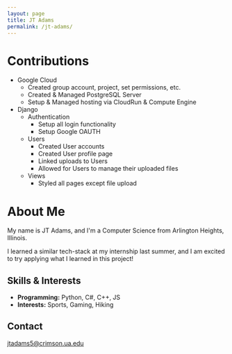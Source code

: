 ```yaml
---
layout: page
title: JT Adams
permalink: /jt-adams/
---
```

# Contributions 
- Google Cloud
    - Created group account, project, set permissions, etc.
    - Created & Managed PostgreSQL Server
    - Setup & Managed hosting via CloudRun & Compute Engine
- Django
    - Authentication
        - Setup all login functionality
        - Setup Google OAUTH 
    - Users
        - Created User accounts
        - Created User profile page
        - Linked uploads to Users
        - Allowed for Users to manage their uploaded files
    - Views
        - Styled all pages except file upload
    

# About Me

My name is JT Adams, and I'm a Computer Science from Arlington Heights, Illinois.

I learned a similar tech-stack at my internship last summer, and I am excited to try applying what I learned in this project!


## Skills & Interests

- **Programming:** Python, C#, C++, JS
- **Interests:** Sports, Gaming, Hiking

## Contact

jtadams5@crimson.ua.edu

